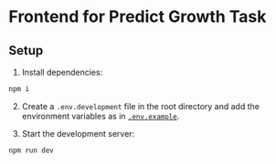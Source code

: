 # Frontend for Predict Growth Task

## Setup

1. Install dependencies:
```bash
npm i
```

2. Create a `.env.development` file in the root directory and add the environment variables as in [`.env.example`](.env.example).

3. Start the development server:
```bash
npm run dev
```
